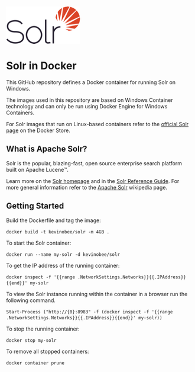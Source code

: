 [![Solr logo](https://raw.githubusercontent.com/docker-library/docs/master/solr/logo.png "See more on the Solr homepage")](http://lucene.apache.org/solr/)

# Solr in Docker

This GitHub repository defines a Docker container for running Solr on Windows.

The images used in this repository are based on Windows Container technology and can only be run using Docker Engine for Windows Containers.

For Solr images that run on Linux-based containers refer to the [official Solr page](https://store.docker.com/images/solr) on the Docker Store.

## What is Apache Solr?

Solr is the popular, blazing-fast, open source enterprise search platform built on Apache Lucene™.

Learn more on the [Solr homepage](http://lucene.apache.org/solr/) and in the [Solr Reference Guide](https://www.apache.org/dyn/closer.cgi/lucene/solr/ref-guide/). For more general information refer to the [Apache Solr](wikipedia.org/wiki/Apache_Solr) wikipedia page.


## Getting Started

Build the Dockerfile and tag the image:
```
docker build -t kevinobee/solr -m 4GB .
```

To start the Solr container:
```
docker run --name my-solr -d kevinobee/solr
```

To get the IP address of the running container:
```
docker inspect -f '{{range .NetworkSettings.Networks}}{{.IPAddress}}{{end}}' my-solr
```

To view the Solr instance running within the container in a browser run the following command.
```
Start-Process ("http://{0}:8983" -f (docker inspect -f '{{range .NetworkSettings.Networks}}{{.IPAddress}}{{end}}' my-solr))
```

To stop the running container:
```
docker stop my-solr
```

To remove all stopped containers:
```
docker container prune
```